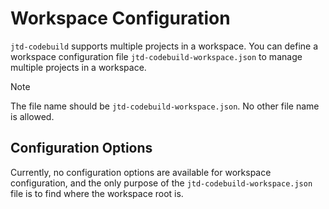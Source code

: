 # Workspace Configuration

`jtd-codebuild` supports multiple projects in a workspace. You can define a workspace configuration file `jtd-codebuild-workspace.json` to manage multiple projects in a workspace.

> [!NOTE]
> The file name should be `jtd-codebuild-workspace.json`. No other file name is allowed.

## Configuration Options

Currently, no configuration options are available for workspace configuration, and the only purpose of the `jtd-codebuild-workspace.json` file is to find where the workspace root is.
